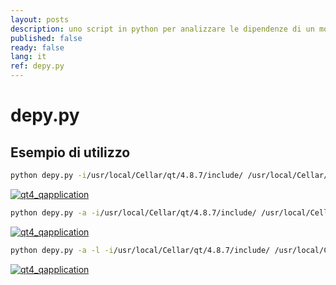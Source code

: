 ```yaml
---
layout: posts
description: uno script in python per analizzare le dipendenze di un modulo C/C++ e produrne una rappresentazione grafica.
published: false
ready: false
lang: it
ref: depy.py
---
```


# depy.py

## Esempio di utilizzo

```bash
python depy.py -i/usr/local/Cellar/qt/4.8.7/include/ /usr/local/Cellar/qt/4.8.7/include/QtGui/QApplication
```

[![qt4_qapplication](/assets/posts/depy/qt4_qapplication_thumbnail.png)](/assets/posts/depy/qt4_qapplication.png)

```bash
python depy.py -a -i/usr/local/Cellar/qt/4.8.7/include/ /usr/local/Cellar/qt/4.8.7/include/QtGui/QApplication
```

[![qt4_qapplication](/assets/posts/depy/qt4_qapplication_all_thumbnail.png)](/assets/posts/depy/qt4_qapplication_all.png)

```bash
python depy.py -a -l -i/usr/local/Cellar/qt/4.8.7/include/ /usr/local/Cellar/qt/4.8.7/include/QtGui/QApplication
```

[![qt4_qapplication](/assets/posts/depy/qt4_qapplication_legend.png)](/assets/posts/depy/qt4_qapplication_legend.png)
